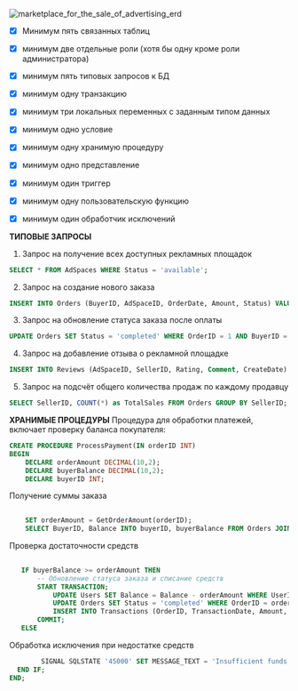 ![marketplace_for_the_sale_of_advertising_erd](https://github.com/kuistal/marketplace_for_the_sale_of_advertising/assets/73898978/daf4a64f-d2da-4559-95a9-8886ad81aa4c)
- [x] Минимум пять связанных таблиц
- [x] минимум две отдельные роли (хотя бы одну кроме роли администратора)
- [x] минимум пять типовых запросов к БД
- [x] минимум одну транзакцию
- [x] минимум три локальных переменных с заданным типом данных
- [x] минимум одно условие
- [x] минимум одну хранимую процедуру
- [x] минимум одно представление
- [x] минимум один триггер
- [x] минимум одну пользовательскую функцию
- [x] минимум один обработчик исключений



 **ТИПОВЫЕ ЗАПРОСЫ**
 1. Запрос на получение всех доступных рекламных площадок
```sql
SELECT * FROM AdSpaces WHERE Status = 'available';
```
2. Запрос на создание нового заказа
```sql
INSERT INTO Orders (BuyerID, AdSpaceID, OrderDate, Amount, Status) VALUES (5, 19, NOW(), 80.00, 'pending');
```
3. Запрос на обновление статуса заказа после оплаты
```sql
UPDATE Orders SET Status = 'completed' WHERE OrderID = 1 AND BuyerID = 9;
```
4. Запрос на добавление отзыва о рекламной площадке
```sql
INSERT INTO Reviews (AdSpaceID, SellerID, Rating, Comment, CreateDate) VALUES (16, 5, 4, 'Very engaging ad format.', NOW());
```
5. Запрос на подсчёт общего количества продаж по каждому продавцу
```sql
SELECT SellerID, COUNT(*) as TotalSales FROM Orders GROUP BY SellerID;
```

**ХРАНИМЫЕ ПРОЦЕДУРЫ**
Процедура для обработки платежей, включает проверку баланса покупателя:

```sql
CREATE PROCEDURE ProcessPayment(IN orderID INT)
BEGIN
    DECLARE orderAmount DECIMAL(10,2);
    DECLARE buyerBalance DECIMAL(10,2);
    DECLARE buyerID INT;
```
Получение суммы заказа
```sql
   
    SET orderAmount = GetOrderAmount(orderID);
    SELECT BuyerID, Balance INTO buyerID, buyerBalance FROM Orders JOIN Users ON Orders.BuyerID = Users.UserID WHERE OrderID = orderID;
```
Проверка достаточности средств
 ```sql
   
    IF buyerBalance >= orderAmount THEN
        -- Обновление статуса заказа и списание средств
        START TRANSACTION;
            UPDATE Users SET Balance = Balance - orderAmount WHERE UserID = buyerID;
            UPDATE Orders SET Status = 'completed' WHERE OrderID = orderID;
            INSERT INTO Transactions (OrderID, TransactionDate, Amount, Type) VALUES (orderID, NOW(), orderAmount, 'debit');
        COMMIT;
    ELSE
```
Обработка исключения при недостатке средств

```sql
        SIGNAL SQLSTATE '45000' SET MESSAGE_TEXT = 'Insufficient funds';
  END IF;
END;
```
